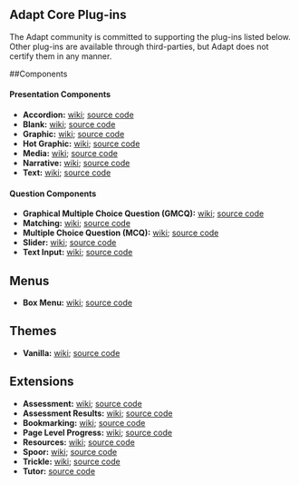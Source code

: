 ## Adapt Core Plug-ins  
The Adapt community is committed to supporting the plug-ins listed below. Other plug-ins are available through third-parties, but Adapt does not certify them in any manner.  

##Components  
#### Presentation Components  
* **Accordion:** [wiki](https://github.com/adaptlearning/adapt-contrib-accordion/wiki); [source code](https://github.com/adaptlearning/adapt-contrib-accordion)  
* **Blank:** [wiki](https://github.com/adaptlearning/adapt-contrib-blank/wiki); [source code](https://github.com/adaptlearning/adapt-contrib-blank)    
* **Graphic:** [wiki](https://github.com/adaptlearning/adapt-contrib-graphic/wiki); [source code](https://github.com/adaptlearning/adapt-contrib-graphic)  
* **Hot Graphic:** [wiki](https://github.com/adaptlearning/adapt-contrib-hotgraphic/wiki); [source code](https://github.com/adaptlearning/adapt-contrib-hotgraphic)  
* **Media:** [wiki](https://github.com/adaptlearning/adapt-contrib-media/wiki); [source code](https://github.com/adaptlearning/adapt-contrib-media)   
* **Narrative:** [wiki](https://github.com/adaptlearning/adapt-contrib-narrative/wiki); [source code](https://github.com/adaptlearning/adapt-contrib-narrative)  
* **Text:** [wiki](https://github.com/adaptlearning/adapt-contrib-text/wiki); [source code](https://github.com/adaptlearning/adapt-contrib-text)  

#### Question Components  
* **Graphical Multiple Choice Question (GMCQ):** [wiki](https://github.com/adaptlearning/adapt-contrib-gmcq/wiki); [source code](https://github.com/adaptlearning/adapt-contrib-gmcq)   
* **Matching:** [wiki](https://github.com/adaptlearning/adapt-contrib-matching/wiki); [source code](https://github.com/adaptlearning/adapt-contrib-matching)   
* **Multiple Choice Question (MCQ):** [wiki](https://github.com/adaptlearning/adapt-contrib-mcq/wiki); [source code](https://github.com/adaptlearning/adapt-contrib-mcq)   
* **Slider:** [wiki](https://github.com/adaptlearning/adapt-contrib-slider/wiki); [source code](https://github.com/adaptlearning/adapt-contrib-slider)  
* **Text Input:** [wiki](https://github.com/adaptlearning/adapt-contrib-textInput/wiki); [source code](https://github.com/adaptlearning/adapt-contrib-textInput)  

## Menus
* **Box Menu:** [wiki](https://github.com/adaptlearning/adapt-contrib-boxmenu/wiki); [source code](https://github.com/adaptlearning/adapt-contrib-boxmenu)  

## Themes
* **Vanilla:** [wiki](https://github.com/adaptlearning/adapt-contrib-vanilla/wiki); [source code](https://github.com/adaptlearning/adapt-contrib-vanilla)  

## Extensions  
* **Assessment:** [wiki](https://github.com/adaptlearning/adapt-contrib-assessment/wiki); [source code](https://github.com/adaptlearning/adapt-contrib-assessment)    
* **Assessment Results:** [wiki](https://github.com/adaptlearning/adapt-contrib-assessmentResults/wiki); [source code](https://github.com/adaptlearning/adapt-contrib-assessmentResults)  
* **Bookmarking:** [wiki](https://github.com/adaptlearning/adapt-contrib-bookmarking/wiki); [source code](https://github.com/adaptlearning/adapt-contrib-bookmarking)  
* **Page Level Progress:** [wiki](https://github.com/adaptlearning/adapt-contrib-pageLevelProgress/wiki); [source code](https://github.com/adaptlearning/adapt-contrib-pageLevelProgress)   
* **Resources:** [wiki](https://github.com/adaptlearning/adapt-contrib-resources/wiki); [source code](https://github.com/adaptlearning/adapt-contrib-resources)   
* **Spoor:** [wiki](https://github.com/adaptlearning/adapt-contrib-spoor/wiki); [source code](https://github.com/adaptlearning/adapt-contrib-spoor)  
* **Trickle:** [wiki](https://github.com/adaptlearning/adapt-contrib-trickle/wiki); [source code](https://github.com/adaptlearning/adapt-contrib-trickle)   
* **Tutor:** [source code](https://github.com/adaptlearning/adapt-contrib-tutor)  

